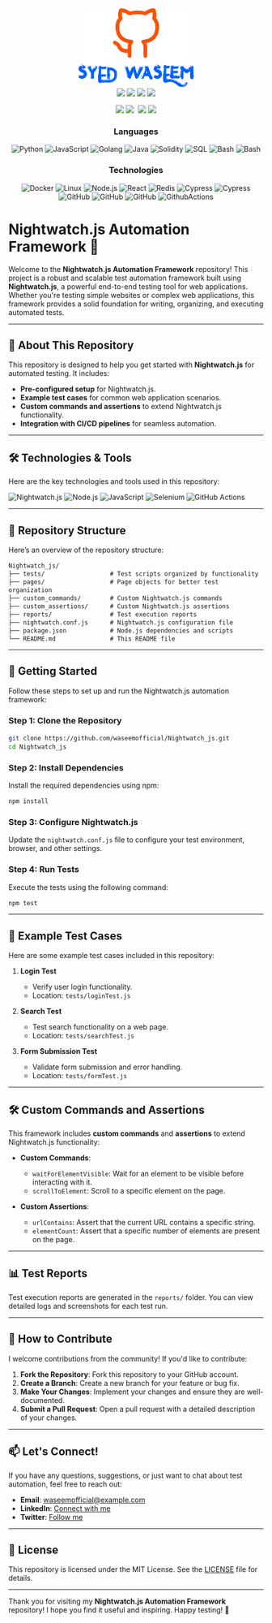 <p align="center" >
<div align="center" >
<img src="https://github.com/waseemofficial/DSA_Python/blob/main/Images/github_logo_blue.png"/>
</div>

<div align="center">
<a href="https://github.com/waseemofficial">
<img src="https://img.shields.io/badge/syed-waseem-93b023?&style=for-the-badge&logo=&logoColor=white"/></a>
<img src="https://img.shields.io/badge/gitlab-%23181717.svg?style=for-the-badge&logo=gitlab&logoColor=white"/>
<img src="https://img.shields.io/badge/Visual%20Studio%20Code-0078d7.svg?style=for-the-badge&logo=visual-studio-code&logoColor=white"/>
<img src="https://img.shields.io/badge/markdown-%23000000.svg?style=for-the-badge&logo=markdown&logoColor=white"/>
</div></p>


<div align="center">
<img src="https://img.shields.io/github/license/waseemofficial/Nightwatch_js.svg?style=flat"/> <img src="https://img.shields.io/github/stars/waseemofficial/Nightwatch_js.svg?colorB=orange&style=flat"/> <img sec="https://img.shields.io/github/languages/top/waseemofficial/Nightwatch_js.svg?style=flat"/> <img src="https://img.shields.io/github/languages/code-size/waseemofficial/Nightwatch_js.svg?style=flat"/> <img src="https://img.shields.io/github/issues-raw/waseemofficial/Nightwatch_js.svg?style=flat" />
</div>

<div align="center"> 

### Languages

![Python](https://img.shields.io/badge/-Python-000?&logo=Python)
![JavaScript](https://img.shields.io/badge/-JavaScript-000?&logo=JavaScript)
![Golang](https://img.shields.io/badge/-Golang-000?&logo=Go)
![Java](https://img.shields.io/badge/-Java-000?&logo=jdk)
![Solidity](https://img.shields.io/badge/-Solidity-000?&logo=Solidity)
![SQL](https://img.shields.io/badge/-SQL-000?&logo=MySQL)
![Bash](https://img.shields.io/badge/-Bash-000?&logo=gnu-bash&logoColor=white)
![Bash](https://img.shields.io/badge/-markdown-000?&logo=markdown)



### Technologies

![Docker](https://img.shields.io/badge/-Docker-000?&logo=Docker)
![Linux](https://img.shields.io/badge/-Linux-000?&logo=Linux)
![Node.js](https://img.shields.io/badge/-Node.js-000?&logo=node.js)
![React](https://img.shields.io/badge/-React-000?&logo=React)
![Redis](https://img.shields.io/badge/-Redis-000?&logo=Redis)
![Cypress](https://img.shields.io/badge/-Postman-000?&logo=Postman)
![Cypress](https://img.shields.io/badge/-Cypress-000?&logo=Cypress)
![GitHub](https://img.shields.io/badge/-GitHub-000?&logo=GitHub)
![GitHub](https://img.shields.io/badge/-Selenium-000?&logo=Selenium)
![GitHub](https://img.shields.io/badge/-Regex-000?&logo=Regex)
![GithubActions](https://img.shields.io/badge/-GithubActions-000?&logo=GithubActions)
</div>
<div align="left">
 
# Nightwatch.js Automation Framework 🚀

Welcome to the **Nightwatch.js Automation Framework** repository! This project is a robust and scalable test automation framework built using **Nightwatch.js**, a powerful end-to-end testing tool for web applications. Whether you're testing simple websites or complex web applications, this framework provides a solid foundation for writing, organizing, and executing automated tests.

---

## 🌟 About This Repository

This repository is designed to help you get started with **Nightwatch.js** for automated testing. It includes:
- **Pre-configured setup** for Nightwatch.js.
- **Example test cases** for common web application scenarios.
- **Custom commands and assertions** to extend Nightwatch.js functionality.
- **Integration with CI/CD pipelines** for seamless automation.

---

## 🛠️ Technologies & Tools

Here are the key technologies and tools used in this repository:

![Nightwatch.js](https://img.shields.io/badge/Nightwatch.js-1A1A1A?style=for-the-badge&logo=nightwatch.js&logoColor=green)
![Node.js](https://img.shields.io/badge/Node.js-339933?style=for-the-badge&logo=node.js&logoColor=white)
![JavaScript](https://img.shields.io/badge/JavaScript-F7DF1E?style=for-the-badge&logo=javascript&logoColor=black)
![Selenium](https://img.shields.io/badge/Selenium-43B02A?style=for-the-badge&logo=selenium&logoColor=white)
![GitHub Actions](https://img.shields.io/badge/GitHub_Actions-2088FF?style=for-the-badge&logo=github-actions&logoColor=white)

---

## 📂 Repository Structure

Here’s an overview of the repository structure:

```
Nightwatch_js/
├── tests/                  # Test scripts organized by functionality
├── pages/                  # Page objects for better test organization
├── custom_commands/        # Custom Nightwatch.js commands
├── custom_assertions/      # Custom Nightwatch.js assertions
├── reports/                # Test execution reports
├── nightwatch.conf.js      # Nightwatch.js configuration file
├── package.json            # Node.js dependencies and scripts
└── README.md               # This README file
```

---

## 🚀 Getting Started

Follow these steps to set up and run the Nightwatch.js automation framework:

### **Step 1: Clone the Repository**
```bash
git clone https://github.com/waseemofficial/Nightwatch_js.git
cd Nightwatch_js
```

### **Step 2: Install Dependencies**
Install the required dependencies using npm:
```bash
npm install
```

### **Step 3: Configure Nightwatch.js**
Update the `nightwatch.conf.js` file to configure your test environment, browser, and other settings.

### **Step 4: Run Tests**
Execute the tests using the following command:
```bash
npm test
```

---

## 🧪 Example Test Cases

Here are some example test cases included in this repository:

1. **Login Test**  
   - Verify user login functionality.
   - Location: `tests/loginTest.js`

2. **Search Test**  
   - Test search functionality on a web page.
   - Location: `tests/searchTest.js`

3. **Form Submission Test**  
   - Validate form submission and error handling.
   - Location: `tests/formTest.js`

---

## 🛠️ Custom Commands and Assertions

This framework includes **custom commands** and **assertions** to extend Nightwatch.js functionality:

- **Custom Commands**:  
  - `waitForElementVisible`: Wait for an element to be visible before interacting with it.
  - `scrollToElement`: Scroll to a specific element on the page.

- **Custom Assertions**:  
  - `urlContains`: Assert that the current URL contains a specific string.
  - `elementCount`: Assert that a specific number of elements are present on the page.

---

## 📊 Test Reports

Test execution reports are generated in the `reports/` folder. You can view detailed logs and screenshots for each test run.

---

## 🤝 How to Contribute

I welcome contributions from the community! If you'd like to contribute:
1. **Fork the Repository**: Fork this repository to your GitHub account.
2. **Create a Branch**: Create a new branch for your feature or bug fix.
3. **Make Your Changes**: Implement your changes and ensure they are well-documented.
4. **Submit a Pull Request**: Open a pull request with a detailed description of your changes.

---

## 📫 Let's Connect!

If you have any questions, suggestions, or just want to chat about test automation, feel free to reach out:

- **Email**: [waseemofficial@example.com](mailto:waseemofficial@example.com?subject=Nightwatch.js%20Inquiry)
- **LinkedIn**: [Connect with me](https://www.linkedin.com/in/waseemofficial)
- **Twitter**: [Follow me](https://twitter.com/waseemofficial)

---

## 📜 License

This repository is licensed under the MIT License. See the [LICENSE](./LICENSE) file for details.

---

Thank you for visiting my **Nightwatch.js Automation Framework** repository! I hope you find it useful and inspiring. Happy testing! 🚀

